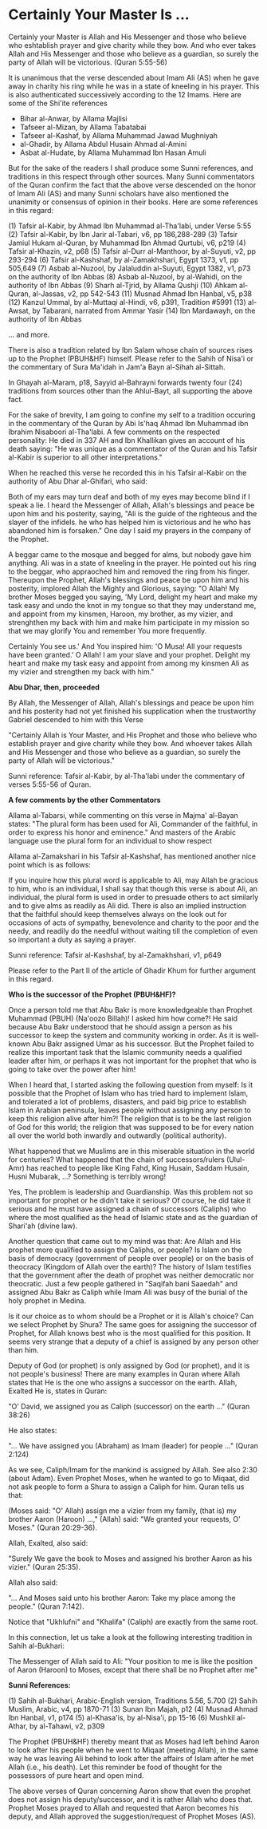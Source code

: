 Certainly Your Master Is ...
============================

Certainly your Master is Allah and His Messenger and those who believe
who eshtablish prayer and give charity while they bow. And who ever
takes Allah and His Messenger and those who believe as a guardian, so
surely the party of Allah will be victorious. (Quran 5:55-56)

It is unanimous that the verse descended about Imam Ali (AS) when he
gave away in charity his ring while he was in a state of kneeling in his
prayer. This is also authenticated successively according to the 12
Imams. Here are some of the Shi'ite references

- Bihar al-Anwar, by Allama Majlisi
- Tafseer al-Mizan, by Allama Tabatabai
- Tafseer al-Kashaf, by Allama Muhammad Jawad Mughniyah
- al-Ghadir, by Allama Abdul Husain Ahmad al-Amini
- Asbat al-Hudate, by Allama Muhammad Ibn Hasan Amuli

But for the sake of the readers I shall produce some Sunni references,
and traditions in this respect through other sources. Many Sunni
commentators of the Quran confirm the fact that the above verse
descended on the honor of Imam Ali (AS) and many Sunni scholars have
also mentioned the unanimity or consensus of opinion in their books.
Here are some references in this regard:

(1) Tafsir al-Kabir, by Ahmad Ibn Muhammad al-Tha'labi, under Verse
5:55
(2) Tafsir al-Kabir, by Ibn Jarir al-Tabari, v6, pp 186,288-289
(3) Tafsir Jamiul Hukam al-Quran, by Muhammad Ibn Ahmad Qurtubi, v6,
p219
(4) Tafsir al-Khazin, v2, p68
(5) Tafsir al-Durr al-Manthoor, by al-Suyuti, v2, pp 293-294
(6) Tafsir al-Kashshaf, by al-Zamakhshari, Egypt 1373, v1, pp 505,649
(7) Asbab al-Nuzool, by Jalaluddin al-Suyuti, Egypt 1382, v1, p73 on
the authority of Ibn Abbas
(8) Asbab al-Nuzool, by al-Wahidi, on the authority of Ibn Abbas
(9) Sharh al-Tjrid, by Allama Qushji
(10) Ahkam al-Quran, al-Jassas, v2, pp 542-543
(11) Musnad Ahmad Ibn Hanbal, v5, p38
(12) Kanzul Ummal, by al-Muttaqi al-Hindi, v6, p391, Tradition \#5991
(13) al-Awsat, by Tabarani, narrated from Ammar Yasir
(14) Ibn Mardawayh, on the authority of Ibn Abbas

... and more.

There is also a tradition related by Ibn Salam whose chain of sources
rises up to the Prophet (PBUH&HF) himself. Please refer to the Sahih of
Nisa'i or the commentary of Sura Ma'idah in Jam'a Bayn al-Sihah
al-Sittah.

In Ghayah al-Maram, p18, Sayyid al-Bahrayni forwards twenty four (24)
traditions from sources other than the Ahlul-Bayt, all supporting the
above fact.

For the sake of brevity, I am going to confine my self to a tradition
occuring in the commentary of the Quran by Abi Is'haq Ahmad Ibn Muhammad
ibn Ibrahim Nisaboori al-Tha'labi. A few comments on the respected
personality: He died in 337 AH and Ibn Khallikan gives an account of his
death saying: "He was unique as a commentator of the Quran and his
Tafsir al-Kabir is superior to all other interpretations."

When he reached this verse he recorded this in his Tafsir al-Kabir on
the authority of Abu Dhar al-Ghifari, who said:

Both of my ears may turn deaf and both of my eyes may become blind if I
speak a lie. I heard the Messenger of Allah, Allah's blessings and peace
be upon him and his posterity, saying, "Ali is the guide of the
righteous and the slayer of the infidels. he who has helped him is
victorious and he who has abandoned him is forsaken." One day I said my
prayers in the company of the Prophet.

A beggar came to the mosque and begged for alms, but nobody gave him
anything. Ali was in a state of kneeling in the prayer. He pointed out
his ring to the beggar, who appraoched him and removed the ring from his
finger. Thereupon the Prophet, Allah's blessings and peace be upon him
and his posterity, implored Allah the Mighty and Glorious, saying: "O
Allah! My brother Moses begged you saying, 'My Lord, delight my heart
and make my task easy and undo the knot in my tongue so that they may
understand me, and appoint from my kinsmen, Haroon, my brother, as my
vizier, and strenghthen my back with him and make him participate in my
mission so that we may glorify You and remember You more frequently.

Certainly You see us.' And You inspired him: 'O Musa! All your requests
have been granted.' O Allah! I am your slave and your prophet. Delight
my heart and make my task easy and appoint from among my kinsmen Ali as
my vizier and strengthen my back with him."

**Abu Dhar, then, proceeded**

By Allah, the Messenger of Allah, Allah's blessings and peace be upon
him and his posterity had not yet finished his supplication when the
trustworthy Gabriel descended to him with this Verse

"Certainly Allah is Your Master, and His Prophet and those who believe
who establish prayer and give charity while they bow. And whoever takes
Allah and His Messenger and those who believe as a guardian, so surely
the party of Allah will be victorious."

Sunni reference: Tafsir al-Kabir, by al-Tha'labi under the commentary
of verses 5:55-56 of Quran.


**A few comments by the other Commentators**

Allama al-Tabarsi, while commenting on this verse in Majma' al-Bayan
states: "The plural form has been used for Ali, Commander of the
faithful, in order to express his honor and eminence." And masters of
the Arabic language use the plural form for an individual to show
respect

Allama al-Zamakshari in his Tafsir al-Kashshaf, has mentioned another
nice point which is as follows:

If you inquire how this plural word is applicable to Ali, may Allah be
gracious to him, who is an individual, I shall say that though this
verse is about Ali, an individual, the plural form is used in order to
presuade others to act similarly and to give alms as readily as Ali did.
There is also an implied instruction that the faithful should keep
themselves always on the look out for occasions of acts of sympathy,
benevolence and charity to the poor and the needy, and readily do the
needful without waiting till the completion of even so important a duty
as saying a prayer.

Sunni reference: Tafsir al-Kashshaf, by al-Zamakhshari, v1, p649

Please refer to the Part II of the article of Ghadir Khum for further
argument in this regard.


**Who is the successor of the Prophet (PBUH&HF)?**

Once a person told me that Abu Bakr is more knowledgeable than Prophet
Muhammad (PBUH) (Na'oozo Billah)! I asked him how come?! He said because
Abu Bakr understood that he should assign a person as his successor to
keep the system and community working in order. As it is well-known Abu
Bakr assigned Umar as his successor. But the Prophet failed to realize
this important task that the Islamic community needs a qualified leader
after him, or perhaps it was not important for the prophet that who is
going to take over the power after him!

When I heard that, I started asking the following question from myself:
Is it possible that the Prophet of Islam who has tried hard to implement
Islam, and tolerated a lot of problems, disasters, and paid big price to
establish Islam in Arabian peninsula, leaves people without assigning
any person to keep this religion alive after him?! The religion that is
to be the last religion of God for this world; the religion that was
supposed to be for every nation all over the world both inwardly and
outwardly (political authority).

What happened that we Muslims are in this miserable situation in the
world for centuries? What happened that the chain of successors/rulers
(Ulul-Amr) has reached to people like King Fahd, King Husain, Saddam
Husain, Husni Mubarak, ...? Something is terribly wrong!

Yes, The problem is leadership and Guardianship. Was this problem not
so important for prophet or he didn't take it serious? Of course, he did
take it serious and he must have assigned a chain of successors
(Caliphs) who where the most qualified as the head of Islamic state and
as the guardian of Shari'ah (divine law).

Another question that came out to my mind was that: Are Allah and His
prophet more qualified to assign the Caliphs, or people? Is Islam on the
basis of democracy (government of people over people) or on the basis of
theocracy (Kingdom of Allah over the earth)? The history of Islam
testifies that the government after the death of prophet was neither
democratic nor theocratic. Just a few people gathered in "Saqifah bani
Saaedah" and assigned Abu Bakr as Caliph while Imam Ali was busy of the
burial of the holy prophet in Medina.

Is it our choice as to whom should be a Prophet or it is Allah's
choice? Can we select Prophet by Shura? The same goes for assigning the
successor of Prophet, for Allah knows best who is the most qualified for
this position. It seems very strange that a deputy of a chief is
assigned by any person other than him.

Deputy of God (or prophet) is only assigned by God (or prophet), and it
is not people's business! There are many examples in Quran where Allah
states that He is the one who assigns a successor on the earth. Allah,
Exalted He is, states in Quran:

"O' David, we assigned you as Caliph (successor) on the earth ..."
(Quran 38:26)

He also states:

"... We have assigned you (Abraham) as Imam (leader) for people ..."
(Quran 2:124)

As we see, Caliph/Imam for the mankind is assigned by Allah. See also
2:30 (about Adam). Even Prophet Moses, when he wanted to go to Miqaat,
did not ask people to form a Shura to assign a Caliph for him. Quran
tells us that:

(Moses said: "O' Allah) assign me a vizier from my family, (that is) my
brother Aaron (Haroon) ...," (Allah) said: "We granted your requests, O'
Moses." (Quran 20:29-36).

Allah, Exalted, also said:

"Surely We gave the book to Moses and assigned his brother Aaron as his
vizier." (Quran 25:35).

Allah also said:

"... And Moses said unto his brother Aaron: Take my place among the
people." (Quran 7:142).

Notice that "Ukhlufni" and "Khalifa" (Caliph) are exactly from the same
root.

In this connection, let us take a look at the following interesting
tradition in Sahih al-Bukhari:

The Messenger of Allah said to Ali: "Your position to me is like the
position of Aaron (Haroon) to Moses, except that there shall be no
Prophet after me"

**Sunni References:**

(1) Sahih al-Bukhari, Arabic-English version, Traditions 5.56, 5.700
(2) Sahih Muslim, Arabic, v4, pp 1870-71
(3) Sunan Ibn Majah, p12
(4) Musnad Ahmad Ibn Hanbal, v1, p174
(5) al-Khasa'is, by al-Nisa'i, pp 15-16
(6) Mushkil al-Athar, by al-Tahawi, v2, p309

The Prophet (PBUH&HF) thereby meant that as Moses had left behind Aaron
to look after his people when he went to Miqaat (meeting Allah), in the
same way he was leaving Ali behind to look after the affairs of Islam
after he met Allah (i.e., his death). Let this reminder be food of
thought for the possessors of pure heart and open mind.

The above verses of Quran concerning Aaron show that even the prophet
does not assign his deputy/successor, and it is rather Allah who does
that. Prophet Moses prayed to Allah and requested that Aaron becomes his
deputy, and Allah approved the suggestion/request of Prophet Moses
(AS).


